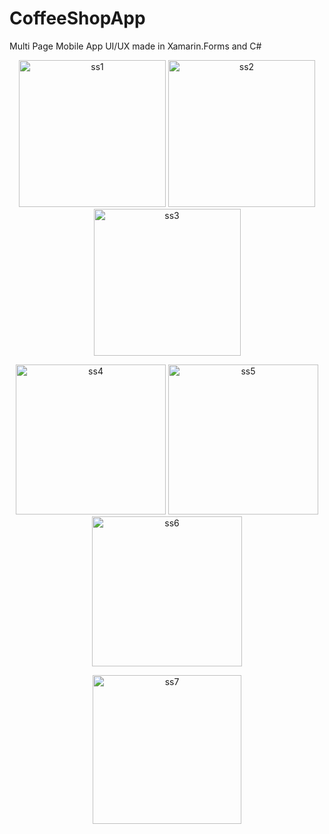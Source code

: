# CoffeeShopApp
 Multi Page Mobile App UI/UX made in Xamarin.Forms and C#
 
 <p align="center">
  <img width="235" alt="ss1" src="https://user-images.githubusercontent.com/63546118/148811555-6f31eeb2-16ad-4e21-aa29-fb5bf8c6f19a.png">
  <img width="235" alt="ss2" src="https://user-images.githubusercontent.com/63546118/148811562-b0acc1b8-2bcc-4d54-bd78-f5ca02eb409e.png">
  <img width="235" alt="ss3" src="https://user-images.githubusercontent.com/63546118/148811566-81825475-7ec4-449d-bfc2-980fe1ad3750.png">
</p>
<p align="center">
  <img width="240" alt="ss4" src="https://user-images.githubusercontent.com/63546118/148811571-54597279-5d18-4028-9ce2-3b3de61292e2.png">
  <img width="240" alt="ss5" src="https://user-images.githubusercontent.com/63546118/148811576-b0900be3-2ba1-48a4-92b0-109c3917eab8.png">
  <img width="240" alt="ss6" src="https://user-images.githubusercontent.com/63546118/148811583-7aa0494d-07a4-453a-a461-340c8b27d608.png">
</p>
<p align="center">
  <img width="238" alt="ss7" src="https://user-images.githubusercontent.com/63546118/148811589-3f2dc078-f8b3-48cd-9e16-d104c2ad613a.png">
 </p>
